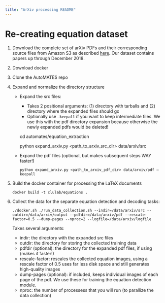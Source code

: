 ```yaml
---
title: "ArXiv processing README"
---
```


# Re-creating equation dataset

1. Download the complete set of arXiv PDFs and their corresponding source files from Amazon S3 as described [here](https://arxiv.org/help/bulk_data_s3).  Our dataset contains papers up through December 2018.

2. Download docker

3. Clone the AutoMATES repo

4. Expand and normalize the directory structure

   - Expand the src files:

     - Takes 2 positional arguments: (1) directory with tarballs and (2) directory where the expanded files should go
     - Optionally use `—keepall` if you want to keep intermediate files.  We use this with the pdf directory expansion because otherwise the newly expanded pdfs would be deleted!

     cd automates/equation_extraction

     python expand_arxiv.py <path_to_arxiv_src_dir> data/arxiv/src 

   - Expand the pdf files (optional, but makes subsequent steps WAY faster!)

     `python expand_arxiv.py <path_to_arxiv_pdf_dir> data/arxiv/pdf —keepall`

4. Build the docker container for processing the LaTeX documents

   `docker build -t clulab/equations .`

5. Collect the data for the separate equation detection and decoding tasks:

   `./docker.sh ./run_data_collection.sh --indir=/data/arxiv/src --outdir=/data/arxiv/output --pdfdir=/data/arxiv/pdf --rescale-factor=0.5 --dump-pages --nproc=2 --logfile=/data/arxiv/logfile`

   Takes several arguments:

   - indir: the directory with the expanded src files
   - outdir: the directory for storing the collected training data
   - pdfdir (optional): the directory for the expanded pdf files, if using (makes it faster!)
   - rescale-factor: rescales the collected equation images, using a rescale factor of 0.5 uses far less disk space and still generates high-quality images
   - dump-pages (optional): if included, keeps individual images of each page of the pdf.  We use these for training the equation detection module.
   - nproc: the number of processess that you will run (to parallize the data collection)

   
